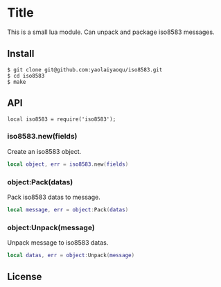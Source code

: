 # Title

This is a small lua module. Can unpack and package iso8583 messages.

## Install

```
$ git clone git@github.com:yaolaiyaoqu/iso8583.git
$ cd iso8583
$ make
```

## API

`local iso8583 = require('iso8583');`

### iso8583.new(fields)

Create an iso8583 object.

```lua
local object, err = iso8583.new(fields)
```

### object:Pack(datas)

Pack iso8583 datas to message.

```lua
local message, err = object:Pack(datas)
```

### object:Unpack(message)

Unpack message to iso8583 datas.

```lua
local datas, err = object:Unpack(message)
```

## License

